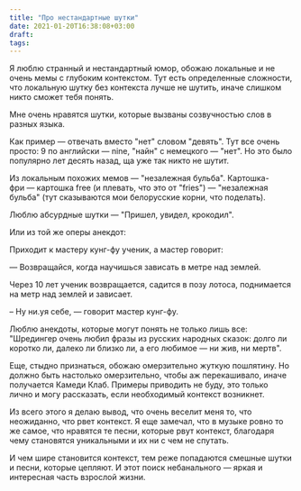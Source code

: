 ```yaml
---
title: "Про нестандартные шутки"
date: 2021-01-20T16:38:08+03:00
draft:
tags:
---
```


Я люблю странный и нестандартный юмор, обожаю локальные и не очень мемы с глубоким контекстом. Тут есть определенные
сложности, что локальную шутку без контекста лучше не шутить, иначе слишком никто сможет тебя понять.

Мне очень нравятся шутки, которые вызваны созвучностью слов в разных языка.

Как пример — отвечать вместо "нет" словом "девять". Тут все очень просто: 9 по английски — nine, "найн" с немецкого —
"нет". Но это было популярно лет десять назад, ща уже так никто не шутит.

<!--more-->

Из локальным похожих мемов — "незалежная бульба". Картошка-фри — картошка free (и плевать, что это от
"fries") — "незалежная бульба" (тут сказываются мои белорусские корни, что поделать).

Люблю абсурдные шутки — "Пришел, увидел, крокодил".

Или из той же оперы анекдот:

Приходит к мастеру кунг-фу ученик, а мастер говорит:

— Возвращайся, когда научишься зависать в метре над землей.

Через 10 лет ученик возвращается, садится в позу лотоса, поднимается на метр над землей и зависает.

– Ну ни.уя себе, — говорит мастер кунг-фу.

Люблю анекдоты, которые могут понять не только лишь все: "Шредингер очень любил фразы из русских народных сказок: долго
ли коротко ли, далеко ли близко ли, а его любимое — ни жив, ни мертв".

Еще, стыдно признаться, обожаю омерзительно жуткую пошлятину. Но должно быть настолько омерзительно, чтобы аж
перекашивало, иначе получается Камеди Клаб. Примеры приводить не буду, это только лично и могу рассказать, если
необходимый контекст возникнет.

Из всего этого я делаю вывод, что очень веселит меня то, что неожиданно, что рвет контекст. Я еще замечал, что в музыке
ровно то же самое, что нравятся те песни, которые рвут контекст, благодаря чему становятся уникальными и их ни с чем не
спутать.

И чем шире становится контекст, тем реже попадаются смешные шутки и песни, которые цепляют. И этот поиск небанального —
яркая и интересная часть взрослой жизни.
